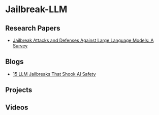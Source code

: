 # Jailbreak-LLM


## Research Papers
- <a href="https://arxiv.org/pdf/2407.04295" target="_blank">Jailbreak Attacks and Defenses Against Large Language Models: A Survey</a>

## Blogs

- <a href="https://medium.com/@nirdiamant21/15-llm-jailbreaks-that-shook-ai-safety-981d2796d5c6" target="_blank">15 LLM Jailbreaks That Shook AI Safety </a>


## Projects


## Videos

